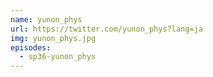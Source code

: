 ```yaml
---
name: yunon_phys
url: https://twitter.com/yunon_phys?lang=ja
img: yunon_phys.jpg
episodes:
  - sp36-yunon_phys
---
```

